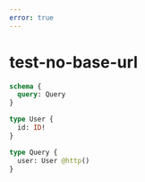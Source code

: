 ```yaml
---
error: true
---
```


# test-no-base-url

```graphql @config
schema {
  query: Query
}

type User {
  id: ID!
}

type Query {
  user: User @http()
}
```
